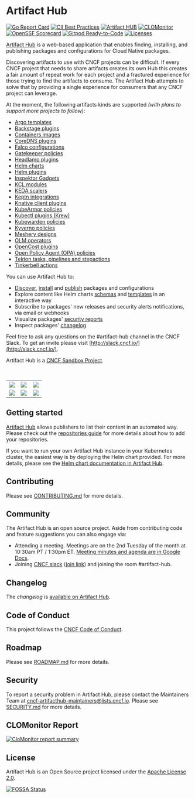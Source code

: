 # Artifact Hub

[![Go Report Card](https://goreportcard.com/badge/github.com/artifacthub/hub)](https://goreportcard.com/report/github.com/artifacthub/hub)
[![CII Best Practices](https://bestpractices.coreinfrastructure.org/projects/4106/badge)](https://bestpractices.coreinfrastructure.org/projects/4106)
[![Artifact HUB](https://img.shields.io/endpoint?url=https://artifacthub.io/badge/repository/artifact-hub)](https://artifacthub.io/packages/helm/artifact-hub/artifact-hub)
[![CLOMonitor](https://img.shields.io/endpoint?url=https://clomonitor.io/api/projects/cncf/artifact-hub/badge)](https://clomonitor.io/projects/cncf/artifact-hub)
[![OpenSSF Scorecard](https://api.securityscorecards.dev/projects/github.com/artifacthub/hub/badge)](https://securityscorecards.dev/viewer/?uri=github.com/artifacthub/hub)
[![Gitpod Ready-to-Code](https://img.shields.io/badge/Gitpod-ready--to--code-blue?logo=gitpod)](https://gitpod.io/#https://github.com/artifacthub/hub)
[![Licenses](https://app.fossa.io/api/projects/git%2Bhttps%3A%2F%2Fgithub.com%2Fartifacthub%2Fhub.svg?type=shield)](https://app.fossa.io/projects/git%2Bhttps%3A%2F%2Fgithub.com%2Fartifacthub%2Fhub?ref=badge_shield)

[Artifact Hub](https://artifacthub.io) is a web-based application that enables finding, installing, and publishing packages and configurations for Cloud Native packages.

Discovering artifacts to use with CNCF projects can be difficult. If every CNCF project that needs to share artifacts creates its own Hub this creates a fair amount of repeat work for each project and a fractured experience for those trying to find the artifacts to consume. The Artifact Hub attempts to solve that by providing a single experience for consumers that any CNCF project can leverage.

At the moment, the following artifacts kinds are supported *(with plans to support more projects to follow)*:

- [Argo templates](https://argoproj.github.io/argo-workflows/)
- [Backstage plugins](https://backstage.io)
- [Containers images](https://opencontainers.org)
- [CoreDNS plugins](https://coredns.io/)
- [Falco configurations](https://falco.org/)
- [Gatekeeper policies](https://open-policy-agent.github.io/gatekeeper/website/docs/)
- [Headlamp plugins](https://headlamp.dev)
- [Helm charts](https://helm.sh/)
- [Helm plugins](https://helm.sh/docs/topics/plugins/)
- [Inspektor Gadgets](https://www.inspektor-gadget.io)
- [KCL modules](https://kcl-lang.io)
- [KEDA scalers](https://keda.sh/)
- [Keptn integrations](https://keptn.sh)
- [Knative client plugins](https://knative.dev)
- [KubeArmor policies](https://kubearmor.io)
- [Kubectl plugins (Krew)](https://krew.sigs.k8s.io/)
- [Kubewarden policies](https://www.kubewarden.io)
- [Kyverno policies](https://kyverno.io)
- [Meshery designs](https://meshery.io)
- [OLM operators](https://github.com/operator-framework)
- [OpenCost plugins](https://www.opencost.io)
- [Open Policy Agent (OPA) policies](https://www.openpolicyagent.org/)
- [Tekton tasks, pipelines and stepactions](https://tekton.dev/)
- [Tinkerbell actions](https://tinkerbell.org/)

You can use Artifact Hub to:

- [Discover](https://artifacthub.io/packages/search), [install](https://artifacthub.io/packages/helm/artifact-hub/artifact-hub?modal=install) and [publish](https://artifacthub.io/docs/topics/repositories/) packages and configurations
- Explore content like Helm charts [schemas](https://artifacthub.io/packages/helm/artifact-hub/artifact-hub?modal=values-schema) and [templates](https://artifacthub.io/packages/helm/artifact-hub/artifact-hub/0.20.0?modal=template&template=db_migrator_install_job.yaml) in an interactive way
- Subscribe to packages' new releases and security alerts notifications, via email or webhooks
- Visualize packages' [security reports](https://artifacthub.io/packages/helm/artifact-hub/artifact-hub/0.19.0?modal=security-report)
- Inspect packages' [changelog](https://artifacthub.io/packages/helm/artifact-hub/artifact-hub?modal=changelog)

Feel free to ask any questions on the #artifact-hub channel in the CNCF Slack. To get an invite please visit [http://slack.cncf.io/](http://slack.cncf.io/).

Artifact Hub is a [CNCF Sandbox Project](https://www.cncf.io/sandbox-projects/).

<br/>
<table>
    <tr>
        <td width="33%"><img src="https://artifacthub.github.io/hub/screenshots/screenshot1.jpg"></td>
        <td width="33%"><img src="https://artifacthub.github.io/hub/screenshots/screenshot2.jpg"></td>
        <td width="33%"><img src="https://artifacthub.github.io/hub/screenshots/screenshot3.jpg"></td>
    </tr>
    <tr>
        <td width="33%"><img src="https://artifacthub.github.io/hub/screenshots/screenshot4.jpg"></td>
        <td width="33%"><img src="https://artifacthub.github.io/hub/screenshots/screenshot5.jpg"></td>
        <td width="33%"><img src="https://artifacthub.github.io/hub/screenshots/screenshot6.jpg"></td>
    </tr>
</table>

## Getting started

[Artifact Hub](https://artifacthub.io) allows publishers to list their content in an automated way. Please check out the [repositories guide](https://artifacthub.io/docs/topics/repositories/) for more details about how to add your repositories.

If you want to run your own Artifact Hub instance in your Kubernetes cluster, the easiest way is by deploying the Helm chart provided. For more details, please see the [Helm chart documentation in Artifact Hub](https://artifacthub.io/packages/helm/artifact-hub/artifact-hub).

## Contributing

Please see [CONTRIBUTING.md](./CONTRIBUTING.md) for more details.

## Community

The Artifact Hub is an open source project. Aside from contributing code and feature suggestions you can also engage via:

- Attending a meeting. Meetings are on the 2nd Tuesday of the month at 10:30am PT / 1:30pm ET. [Meeting minutes and agenda are in Google Docs](https://docs.google.com/document/d/1nkIgFh4dNPawoDD_9fV7vicVSeKk2Zcdd0C5yovSiKQ/edit).
- Joining [CNCF slack](https://cloud-native.slack.com) ([join link](https://slack.cncf.io/)) and joining the room #artifact-hub.

## Changelog

The *changelog* is [available on Artifact Hub](https://artifacthub.io/packages/helm/artifact-hub/artifact-hub?modal=changelog).

## Code of Conduct

This project follows the [CNCF Code of Conduct](https://github.com/cncf/foundation/blob/master/code-of-conduct.md).

## Roadmap

Please see [ROADMAP.md](./ROADMAP.md) for more details.

## Security

To report a security problem in Artifact Hub, please contact the Maintainers Team at <cncf-artifacthub-maintainers@lists.cncf.io>. Please see [SECURITY.md](./SECURITY.md) for more details.

## CLOMonitor Report

[![CloMonitor report summary](https://clomonitor.io/api/projects/cncf/artifact-hub/report-summary?theme=light)](https://clomonitor.io/projects/cncf/artifact-hub)

## License

Artifact Hub is an Open Source project licensed under the [Apache License 2.0](https://www.apache.org/licenses/LICENSE-2.0).

[![FOSSA Status](https://app.fossa.io/api/projects/git%2Bhttps%3A%2F%2Fgithub.com%2Fartifacthub%2Fhub.svg?type=large)](https://app.fossa.io/projects/git%2Bhttps%3A%2F%2Fgithub.com%2Fartifacthub%2Fhub?ref=badge_large)
